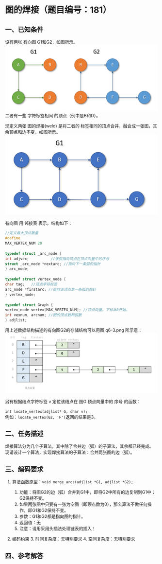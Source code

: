 # 图的焊接（题目编号：181）

## 一、已知条件

设有两张 有向图 G1和G2，如图所示。
![](./img/181-1.png)
二者有一些 字符标签相同 的顶点（例中是B和D）。

现定义两张 图的焊接(weld) 是将二者的 标签相同的顶点合并，融合成一张图，其余顶点和边不变，如图所示。
![](./img/181-2.png)

有向图 用 邻接表 表示，结构如下：

```c
//定义最大顶点数量
#define
MAX_VERTEX_NUM 20

typedef struct _arc_node {
int adjvex;          //该弧指向顶点在顶点向量中的序号
struct _arc_node *nextarc; //指向下一条弧的指针
} arc_node;

typedef struct vertex_node {
char tag;   //顶点字符标签
arc_node *firstarc; //指向该顶点第一条弧的指针
} vertex_node;

typedef struct Graph {
vertex_node vertex[MAX_VERTEX_NUM]; //顶点向量。下标从0开始。
int vexnum, arcnum; //图的顶点数和弧数
} adjlist;
```

用上述数据结构描述的有向图G2的存储结构可以用图 q6-3.png 所示意：
![](./img/181-3.png)

另有根据结点字符标签 v 定位该结点在 图G 顶点向量中的 序号 的函数：

`int locate_vertex(adjlist* G, char v);`  
例如：`locate_vertex(G2, 'F')`返回的结果是3。

## 二、任务描述

焊接算法分为几个子算法，其中除了合并边（弧）的子算法，其余都已经完成。
现请设计一个算法，实现焊接算法的子算法：合并两张图的边（弧）。

## 三、编码要求

1. 算法函数原型：`void merge_arcs(adjlist *G1, adjlist *G2);  `   
   1. 功能：将图G2的边（弧）合并到G1中，即将G2中所有的边复制到G1中；G2保持不变。
   2. 如果两张图中只要有一张为空图（即顶点数为0），那么算法不做任何操作，即G1和G2保持不变。
   3. 参数：G1和G2都是指向图的指针。
   4. 返回值：无
   5. 注意：请用采用头插法处理链表的插入！

2. 编码约束
   3. 时间复杂度：无特别要求
   4. 空间复杂度：无特别要求

## 四、参考解答

```c

```